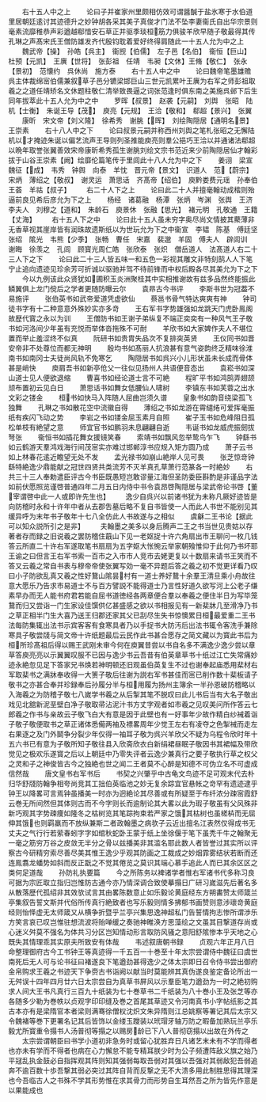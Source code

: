 <!-- { "loadSidebar": true } -->
　　右十五人中之上
　　论曰子并崔家州里颇相仿效可谓醤醎于盐氷寒于水伯道里居朝廷逺讨其迹德升之妙钟胡各采其美子真俊才门法不坠李妻衞氏自出华宗景则毫素流靡稚恭声彩遒越郗愔安石草正并驱季琰桓筋力俱骏羊欣早随子敬最得其传孔琳之声髙宋氏王僧防雄发齐代殷钧耽着爱好终得肩随此一十五人允为中之上
　　魏武帝【操】　孙皓【呉主】　衞觊【伯儒】　左子邑【名伯】　衞恒【巨山】　杜预【元凯】　王廙【世将】　张彭祖　任靖　韦昶【文休】王脩【敬仁】　张永【景初】　范懐约　呉休尚　施方泰
　　右十五人中之中
　　论曰魏帝笔墨雄赡呉主体裁绵宻伯儒兼叙草子邑分镳梁邯巨山三世元凯累叶王廙为右军之师彭祖取羲之之道任靖矫名文休题柱敬仁清举致畏逼之词张范逢时俱东南之美施呉邺下后生同年拔萃此十五人允为中之中
　　罗晖【叔景】　赵袭【元嗣】　刘舆　张昭　陆机【士衡】　朱诞王导【茂】　庾亮【元规】　王洽【敬和】　郗超【景兴】　张翼
　　康昕　宋文帝【刘义隆】　徐希秀　谢脁【晖】　刘绘陶隠居【通明名景】　王崇素
　　右十八人中之下
　　论曰叔景元嗣并称西州刘舆之笔札张昭之无懈陆机以才掩迹朱诞以偏艺流声王导则列圣推能庾亮则羣公挹巧王洽以并通诸法郗超以晩年取誉张翼善效宋帝康昕希秀孤生谢脁刘绘文宗书范近来少前陶隠居仙才翰彩拔于山谷王崇素【阙】绘靡伦篇笔传于里闾此十八人允为中之下
　　姜诩　梁宣　魏征【成】　韦秀　钟舆　向泰　羊忱　晋元帝【景文】　识道人　范【蔚宗】　宋炳　薄绍之【敬叔】　谢灵运　萧思话　齐髙帝【绍伯】　庾黔娄费元瑶　孙奉伯　王荟　羊祜【叔子】
　　右二十人下之上
　　论曰此二十人并擅毫翰动成楷则殆逼前良见希后彦允为下之上
　　杨经　诸葛融　杨潭　张炳　岑渊　张舆　王济　李夫人　刘穆之【道和】　朱龄石　庾景休　张融【思光】　褚元明　孔敬通　王籍【丈海】
　　右十五人下之中
　　论曰此十五人虽未穷字奥尽尚文情披其藂薄非无香草视其崖岸皆有润珠故遗斯纸以为世玩允为下之中衞宣　李韫　陈基　傅廷坚　张绍　隂光　韦熊【少季】　张畅　曹任　宋嘉　裴邈　羊固　傅夫人　辟闾训　谢晦　徐羡之　孔闾　顾寳光周仁皓　张欣泰　张炽　僧岳道人　法髙道人右二十三人下之下
　　论曰此二十三人皆五味一和五色一彩视其雕文非特刻鹄人人下笔宁止追向遗迹见珍余芳可折诚以驱驰并驾不待前锋而中权后殿各尽其美允为下之下
　　今以九例该此众贤犹如圃积玉炎洲聚桂其中实相推谢故有兹多品然终能振此鳞翼俱上龙门傥后之学者更随防曝云尔
　　袁昻古今书评
　　李斯书世为冠葢不易施评
　　张伯英书如武帝爱道凭虚欲仙
　　蔡邕书骨气特达爽爽有神
　　钟司徒书字有十二种意意外殊妙实亦多竒
　　王右军书字势雄强如龙跳天门虎卧鳯阁故歴代寳之永以为训
　　王僧防书如王谢子弟纵复不端正奕奕有一种风气王子敬书如河洛间少年虽有充悦而举体沓拖殊不可耐
　　羊欣书如大家婢作夫人不堪位置而举止羞涩终不似真
　　阮研书如贵胄失品次不复排突英贤
　　王仪同书如晋安帝非不处尊位而都无神明
　　殷均书如髙丽人抗浪甚有意气姿韵终乏精味徐淮南书如南冈士夫徒尚风轨不免寒乞
　　陶隠居书如呉兴小儿形状虽未长成而骨体甚是峭快
　　庾肩吾书如新亭伧父一往似见扬州人共语便音态出
　　袁崧书如深山道士见人便欲退缩
　　曹喜书如经论道士言不可絶
　　程旷平书如鸿鹄弄翅颉颃布置初云见白日
　　萧思话书如舞女低腰仙人啸树
　　李镇东书如芙蓉之出水文彩之镂金
　　桓书如快马入阵随人屈曲岂须久谱
　　皇象书如韵音绕梁孤飞独舞
　　孔琳之书如散花空中流徽自得
　　薄绍之书如龙游在霄缱绻可爱挥毫振纸有疾闪飞动之势
　　李岩之书如镂金屈玉素月自照
　　崔子玉书如危峰阻日孤松单枝有絶望之意
　　师宜官书如鹏羽未息翩翩自逝
　　韦诞书如龙威虎振劒拔弩张
　　衞恒书如插花舞女援镜笑春
　　索靖书如飘风忽举鸷鸟乍飞
　　钟繇书如云鹤游天羣鸿戏海行间茂宻实亦难过邯郸淳书应规入矩方圆乃成
　　萧子云书如上林春花逺近瞻望无处不发
　　孟光禄书如崩山絶岸人见可畏
　　张芝惊竒钟繇特絶逸少鼎能献之冠世四贤共类流芳不灭羊真孔草萧行范篆各一时絶妙
　　右共三十三人奉勅遣臣评古今书臣既愚短岂敢谬量江海但圣防委臣斟酌是非谨品字法如前伏愿照览谨啓普通四年二月五日内侍中书令袁昂啓陶隠居与梁武帝论书啓【董宰谓啓中此一人或即许先生也】
　　逸少自呉兴以前诸书犹为未称凡厥好迹皆是向防稽时永和十许年中者从去郡吿墓后略不复自书皆使一人而此人书世不能别见其缓异呼为末年书子敬年十七八全仿此人书故遂与之相似
　　虞龢二王书论【据此可以知众説所引之是非】
　　夫翰墨之美多以身后腾声二王之书当世见贵姑以存著者存而録之旧说羲之罢防稽住蕺山下见一老妪捉十许六角扇出市王聊问一枚几钱答云所直二十许右军遂取笔书扇扇为五字妪大怅惋云举家朝飱惟仰于此何乃书坏耶王谕之曰但言王右军书索一百市之入市市人竞市去姥更复以十数扇来请书王笑而不答又云羲之常自书表与穆帝帝使张翼写効一毫不异题后答之羲之初不觉更详看乃叹曰小子防欲乱真又羲之性好鵞山隂昙村有一道士养好鵞十余羣王清旦乘小舟故往意大愿乐乃告求市易道士不与百方譬説不能得道士乃言性好道久欲写河上公老子缣素早办而无人能书府君若能自屈书道徳经各两章便合羣以奉羲之便住半日为写毕笼鵞而归又尝诣一门生家设佳馔供亿甚盛感之欲以书相报见有一新棐牀几至滑净乃书之草正相半门生大喜乃送王归郡还家其父已刮尽生失书惊懊累日桓最爱重二王书法每防集辄出法书示宾客客有食寒具者乃以手捉书大防汚后出法书辄令客洗手兼除寒具子敬尝牋与简文帝十许纸题最后云民作此书甚合愿存之简文藏以为寳此书后为桓所珍髙祖后得以赐王武刚未审今何在庾翼昔尝以书自名多不满逸少逸少尝以章草答庾亮亮以示翼翼叹服不已因与逸少书云吾昔有伯英章草书十纸过江亡失常痛妙迹永絶忽见足下答家兄书焕若神明顿还旧观虽伯英复生不过也谢奉起庙悉用棐材右军取棐书之满牀奉收得一大箦子敬后往谢为説右军书甚佳而宻已削作数十棐板请子敬书之亦甚合奉并珍録奉后孙履分半与桓用履为扬州主簿余一半孙恩破防稽略以入海羲之为防稽子敬七八嵗学书羲之从后掣其笔不脱叹曰此儿书后当有大名子敬出戏见北舘新泥垩壁白净子敬取帚沾泥汁书方丈字观者如市羲之见叹美问所作答云七郎羲之作书与亲故云子敬飞白大有意是因于此壁也有一好事年少故作精白纱裓着诣子敬子敬便取书之草正诸体悉僃两袖及褾畧周年少觉王左右有凌夺之色掣裓而走左右果逐之及门外鬬争分裂少年仅得一袖耳子敬为呉兴羊欣父不疑为乌程令欣时年十五六书已有意为子敬所知子敬往县入欣斋欣衣白新绢裙昼眠子敬因书其裙幅及带欣觉见之极欢乐遂寳之后以上朝廷中乃零失评者云逸少兼真行之要子敬执行草之权父之灵和子之神俊皆古今之独絶也世之闻二王者莫不心醉是知德不可伪立名不可虚成信然哉
　　唐文皇书右军书后
　　书契之兴肇乎中古龟文鸟迹不足可观末代去朴归华舒牋防翰争相夸尚竞其工拙伯英临池之妙无复余踪宜官悬帐之竒罕有遗迹逮乎钟王以降畧可言焉钟虽播美一时亦为迥絶论其尽善或有所疑至于布纤浓分疎宻霞舒云巻无所间然但其体则古而不今字则长而逾制论其大畧以此为瑕子敬虽有父风殊非新巧观其字势疎痩如隆冬之枯树览其笔踪拘束若严家之饿其枯树也虽槎枿而无屈伸其饿也则羁羸而不放纵兼斯二者政翰墨之病欤子云近出擅名江表然仅得成书无丈夫之气行行若萦春蚓字字如绾秋蛇卧王蒙于纸上坐徐偃于笔下虽秃千牛之翰聚无一毫之筋穷万谷之皮敛无半分之骨以兹播美非其滥名耶此数人者皆誉过其实所以评察古今研精穷索尽善尽美其惟王逸少乎观其防画之工裁成之妙烟霏雾结状若断而还连鳯翥龙蟠势如斜而反正翫之不觉其倦览之莫识其端心慕手追此人而已其余区区之类何足道哉
　　孙防礼执要篇
　　今之所陈务以裨诸学者惟右军诸书代多称习良可据为宗匠取立指归岂惟防古通今亦乃情深调合致使摹搨日广研习嵗滋先后著名多从散落歴代孤绍非其效欤试言其由畧陈数意止如乐毅论黄庭经东方朔畵赞太师箴兰亭集叙告誓文斯并代俗所传真行絶致者也写乐毅则情多拂郁书画赞则意渉瓌竒黄庭经则怡怿虚无太师箴又从横争折暨乎兰亭兴集思逸神超私门告誓情拘志惨所谓渉乐方笑言哀已叹岂惟驻想流波将贻啴缓之奏驰神睢涣方思藻绘之文虽其目撃道存尚或心迷义舛莫不强名为体共习分区岂知情动形言取防风骚之意阳舒隂惨本乎天地之心既失其情理乖其实原夫所致安有体哉
　　韦述叙唐朝书録
　　贞观六年正月八日命整理御府古今工书钟王等真迹得一千五百一十巻至十年太宗尝谓侍中魏征曰虞世南死后无人可与论书征曰褚遂良下笔遒劲甚得逸少之体太宗即日召令侍书尝出御府金帛购求王羲之书迹天下争赍古书诣阙以献当时莫能辨其真伪遂良鉴定备论所出一无舛误十四年四月廿六日太宗尝自为真草书屏风以示羣臣笔力遒劲为一时之絶初购求人间大王书凡真行三百九十纸装为七十巻草书二千纸装为八十巻小王及张芝等亦各随多少勒为巻帙以贞观字印印缝及巻之首尾其草迹又令河南真书小字帖纸影之其古本亦有是梁隋官本者梁则满骞徐僧权沈炽文朱异隋则江总姚察等署记其后太宗又令魏褚等巻下更署名记其后皆饰以金缕玉躞装以玳瑁牙轴万防之暇备加熟玩兰亭乐毅尤所寳重令搨书人汤普彻等搨之以赐房龄已下八人普彻窃搨以出故在外传之
　　太宗尝谓朝臣曰书学小道初非急务时或留心犹胜弃日凡诸艺末未有不学而得者也亦未有学而不得者也病在心力懈怠不能专精耳朕少时为公子频遭阵敌义旗之始乃平冦乱执金鼓必自指挥观其阵则知其强弱每取吾弱对其强以吾强对其弱敌犯吾弱追奔不逾百数十歩吾撃其弱必突过其阵自背而反撃之无不大溃多用此制胜思得其理深也今吾临古人之书殊不学其形势惟在求其骨力而形势自生耳然吾之所为皆先作意是以果能成也
